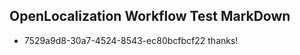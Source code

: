 ## OpenLocalization Workflow Test MarkDown
* 7529a9d8-30a7-4524-8543-ec80bcfbcf22 
thanks!<!--HONumber=Mar16_HO2-->
